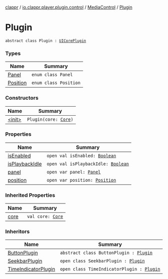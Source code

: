 [clappr](../../../index.md) / [io.clappr.player.plugin.control](../../index.md) / [MediaControl](../index.md) / [Plugin](./index.md)

# Plugin

`abstract class Plugin : `[`UICorePlugin`](../../../io.clappr.player.plugin.core/-u-i-core-plugin/index.md)

### Types

| Name | Summary |
|---|---|
| [Panel](-panel/index.md) | `enum class Panel` |
| [Position](-position/index.md) | `enum class Position` |

### Constructors

| Name | Summary |
|---|---|
| [&lt;init&gt;](-init-.md) | `Plugin(core: `[`Core`](../../../io.clappr.player.components/-core/index.md)`)` |

### Properties

| Name | Summary |
|---|---|
| [isEnabled](is-enabled.md) | `open val isEnabled: `[`Boolean`](https://kotlinlang.org/api/latest/jvm/stdlib/kotlin/-boolean/index.html) |
| [isPlaybackIdle](is-playback-idle.md) | `open val isPlaybackIdle: `[`Boolean`](https://kotlinlang.org/api/latest/jvm/stdlib/kotlin/-boolean/index.html) |
| [panel](panel.md) | `open var panel: `[`Panel`](-panel/index.md) |
| [position](position.md) | `open var position: `[`Position`](-position/index.md) |

### Inherited Properties

| Name | Summary |
|---|---|
| [core](../../../io.clappr.player.plugin.core/-u-i-core-plugin/core.md) | `val core: `[`Core`](../../../io.clappr.player.components/-core/index.md) |

### Inheritors

| Name | Summary |
|---|---|
| [ButtonPlugin](../../-button-plugin/index.md) | `abstract class ButtonPlugin : `[`Plugin`](./index.md) |
| [SeekbarPlugin](../../-seekbar-plugin/index.md) | `open class SeekbarPlugin : `[`Plugin`](./index.md) |
| [TimeIndicatorPlugin](../../-time-indicator-plugin/index.md) | `open class TimeIndicatorPlugin : `[`Plugin`](./index.md) |
